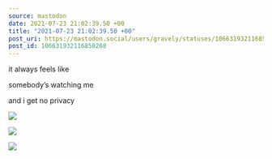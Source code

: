 ```yaml
---
source: mastodon
date: 2021-07-23 21:02:39.50 +00
title: "2021-07-23 21:02:39.50 +00"
post_uri: https://mastodon.social/users/gravely/statuses/106631932116858268
post_id: 106631932116858268
---
```

it always feels like

somebody’s watching me

and i get no privacy


![](/images/106631931724999939.jpg)

![](/images/106631931869256860.jpg)

![](/images/106631932061969782.jpg)

